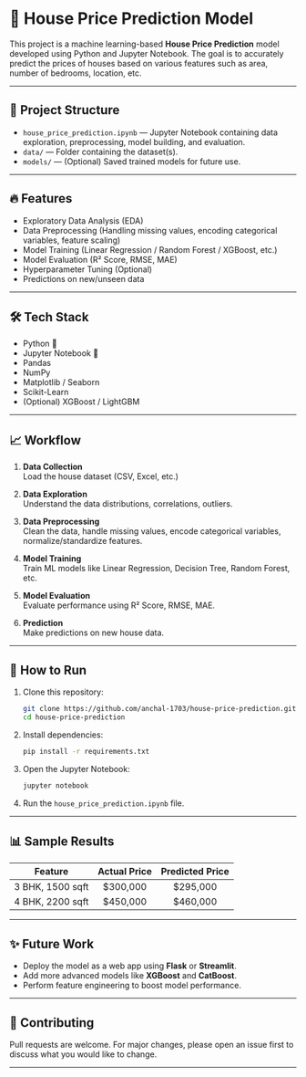 # 🏡 House Price Prediction Model

This project is a machine learning-based **House Price Prediction** model developed using Python and Jupyter Notebook. The goal is to accurately predict the prices of houses based on various features such as area, number of bedrooms, location, etc.

---

## 📂 Project Structure

- `house_price_prediction.ipynb` — Jupyter Notebook containing data exploration, preprocessing, model building, and evaluation.
- `data/` — Folder containing the dataset(s).
- `models/` — (Optional) Saved trained models for future use.

---

## 🔥 Features

- Exploratory Data Analysis (EDA)
- Data Preprocessing (Handling missing values, encoding categorical variables, feature scaling)
- Model Training (Linear Regression / Random Forest / XGBoost, etc.)
- Model Evaluation (R² Score, RMSE, MAE)
- Hyperparameter Tuning (Optional)
- Predictions on new/unseen data

---

## 🛠️ Tech Stack

- Python 🐍
- Jupyter Notebook 📒
- Pandas
- NumPy
- Matplotlib / Seaborn
- Scikit-Learn
- (Optional) XGBoost / LightGBM

---

## 📈 Workflow

1. **Data Collection**  
   Load the house dataset (CSV, Excel, etc.)

2. **Data Exploration**  
   Understand the data distributions, correlations, outliers.

3. **Data Preprocessing**  
   Clean the data, handle missing values, encode categorical variables, normalize/standardize features.

4. **Model Training**  
   Train ML models like Linear Regression, Decision Tree, Random Forest, etc.

5. **Model Evaluation**  
   Evaluate performance using R² Score, RMSE, MAE.

6. **Prediction**  
   Make predictions on new house data.

---

## 🚀 How to Run

1. Clone this repository:
    ```bash
    git clone https://github.com/anchal-1703/house-price-prediction.git
    cd house-price-prediction
    ```

2. Install dependencies:
    ```bash
    pip install -r requirements.txt
    ```

3. Open the Jupyter Notebook:
    ```bash
    jupyter notebook
    ```

4. Run the `house_price_prediction.ipynb` file.

---

## 📊 Sample Results

| Feature | Actual Price | Predicted Price |
|:-------:|:------------:|:---------------:|
| 3 BHK, 1500 sqft | $300,000 | $295,000 |
| 4 BHK, 2200 sqft | $450,000 | $460,000 |

---

## ✨ Future Work

- Deploy the model as a web app using **Flask** or **Streamlit**.
- Add more advanced models like **XGBoost** and **CatBoost**.
- Perform feature engineering to boost model performance.

---

## 🤝 Contributing

Pull requests are welcome. For major changes, please open an issue first to discuss what you would like to change.

---
